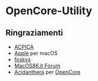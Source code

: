 # OpenCore-Utility

## Ringraziamenti 
- [ACPICA](https://github.com/acpica/acpica)
- [Apple](https://www.apple.com/) per macOS
- [foskvs](https://www.macos86.it/profile/15-foskvs/)
- [MacOS86.it Forum](https://www.macos86.it/)
- [Acidanthera](https://github.com/acidanthera) per [OpenCore](https://github.com/acidanthera/OpenCorePkg)
